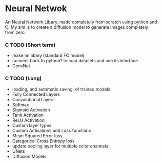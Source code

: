 # Neural Netwok
An Neural Network Libary, made completely from scratch using python and C. My aim is to create a diffusion model to generate images completely from zero.

### C TODO (Short term)
- make nn libary (standard FC model)
- connect back to python? to load datasets and use its interface
- ConvNet

### C TODO (Long)
- loading, and automatic saving, of trained models
- Fully Connected Layers
- Convolutional Layers
- Softmax
- Sigmoid Activation
- Tanh Activation
- ReLU Activation
- Custom layer types
- Custom Activations and Loss functions
- Mean Squared Error loss
- Categorical Cross Entropy loss
- update pooling layer for multiple color channels
- UNets
- Diffusion Models
